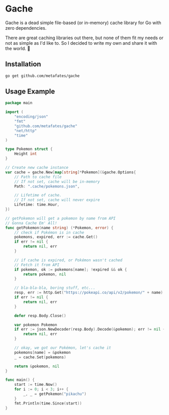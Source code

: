 # Gache 

Gache is a dead simple file-based (or in-memory) cache library for Go with zero dependencies.

There are great caching libraries out there, but none of them fit my needs or not as simple as I'd like to.
So I decided to write my own and share it with the world. 🐳

## Installation

```bash
go get github.com/metafates/gache
```

## Usage Example

```go
package main

import (
	"encoding/json"
	"fmt"
	"github.com/metafates/gache"
	"net/http"
	"time"
)

type Pokemon struct {
	Height int
}

// Create new cache instance
var cache = gache.New[map[string]*Pokemon](&gache.Options{
	// Path to cache file
	// If not set, cache will be in-memory
	Path: ".cache/pokemons.json",

	// Lifetime of cache.
	// If not set, cache will never expire
	Lifetime: time.Hour,
})

// getPokemon will get a pokemon by name from API
// Gonna Cache Em' All!
func getPokemon(name string) (*Pokemon, error) {
	// check if Pokémon is in cache
	pokemons, expired, err := cache.Get()
	if err != nil {
		return nil, err
	}

	// if cache is expired, or Pokémon wasn't cached
	// Fetch it from API
	if pokemon, ok := pokemons[name]; !expired && ok {
		return pokemon, nil
	}

	// bla-bla-bla, boring stuff, etc...
	resp, err := http.Get("https://pokeapi.co/api/v2/pokemon/" + name)
	if err != nil {
		return nil, err
	}

	defer resp.Body.Close()

	var pokemon Pokemon
	if err := json.NewDecoder(resp.Body).Decode(&pokemon); err != nil {
		return nil, err
	}

	// okay, we got our Pokémon, let's cache it
	pokemons[name] = &pokemon
	_ = cache.Set(pokemons)

	return &pokemon, nil
}

func main() {
	start := time.Now()
	for i := 0; i < 3; i++ {
		_, _ = getPokemon("pikachu")
	}
	fmt.Println(time.Since(start))
}
```
